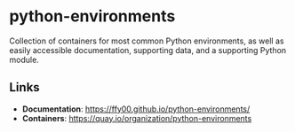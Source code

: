 # python-environments

Collection of containers for most common Python environments, as well as easily
accessible documentation, supporting data, and a supporting Python module.

## Links

- **Documentation**: https://ffy00.github.io/python-environments/
- **Containers**: https://quay.io/organization/python-environments
